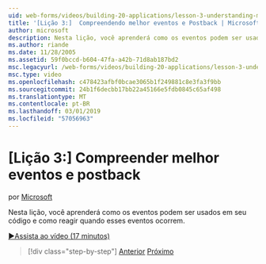 ```yaml
---
uid: web-forms/videos/building-20-applications/lesson-3-understanding-more-about-events-and-postback
title: '[Lição 3:]  Compreendendo melhor eventos e Postback | Microsoft Docs'
author: microsoft
description: Nesta lição, você aprenderá como os eventos podem ser usados em seu código e como reagir quando esses eventos ocorrem.
ms.author: riande
ms.date: 11/28/2005
ms.assetid: 59f0bccd-b604-47fa-a42b-71d8ab187bd2
msc.legacyurl: /web-forms/videos/building-20-applications/lesson-3-understanding-more-about-events-and-postback
msc.type: video
ms.openlocfilehash: c478423afbf0bcae3065b1f249881c8e3fa3f9bb
ms.sourcegitcommit: 24b1f6decbb17bb22a45166e5fdb0845c65af498
ms.translationtype: MT
ms.contentlocale: pt-BR
ms.lasthandoff: 03/01/2019
ms.locfileid: "57056963"
---
```

<a name="lesson-3--understanding-more-about-events-and-postback"></a>[Lição 3:] Compreender melhor eventos e postback
====================
por [Microsoft](https://github.com/microsoft)

Nesta lição, você aprenderá como os eventos podem ser usados em seu código e como reagir quando esses eventos ocorrem.

[&#9654;Assista ao vídeo (17 minutos)](https://channel9.msdn.com/Blogs/ASP-NET-Site-Videos/lesson-3-understanding-more-about-events-and-postback)

> [!div class="step-by-step"]
> [Anterior](lesson-2-creating-a-web-forms-user-interface.md)
> [Próximo](lesson-4-understanding-web-application-state.md)
